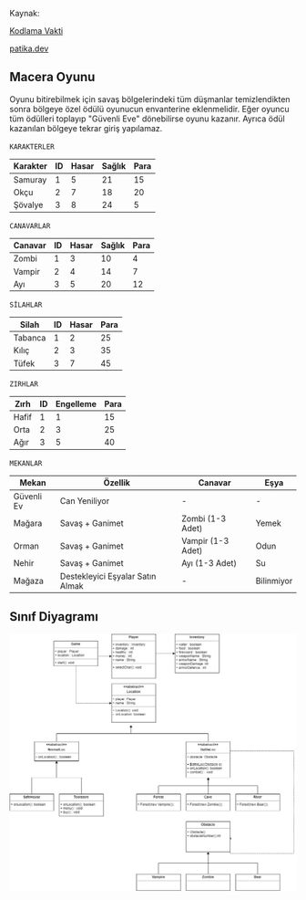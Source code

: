 Kaynak:

[Kodlama Vakti](https://www.youtube.com/watch?v=fuwzYPwIkY4&ab_channel=KodlamaVakti)

[patika.dev](https://www.patika.dev/tr)

Macera Oyunu
-------------
Oyunu bitirebilmek için savaş bölgelerindeki tüm düşmanlar temizlendikten sonra bölgeye özel ödülü oyunucun envanterine eklenmelidir. Eğer oyuncu tüm ödülleri toplayıp "Güvenli Eve" dönebilirse oyunu kazanır. Ayrıca ödül kazanılan bölgeye tekrar giriş yapılamaz.


`KARAKTERLER`

| Karakter | ID  | Hasar | Sağlık | Para |
|----------|-----|-------|--------|------|
| Samuray  | 1   | 5     | 21     | 15   |
| Okçu     | 2   | 7     | 18     | 20   |
| Şövalye  | 3   | 8     | 24     | 5    |

`CANAVARLAR`

| Canavar | ID  | Hasar | Sağlık | Para |
|---------|-----|-------|--------|------|
| Zombi   | 1   | 3     | 10     | 4    |
| Vampir  | 2   | 4     | 14     | 7    |
| Ayı     | 3   | 5     | 20     | 12   |

`SİLAHLAR`

| Silah   | ID  | Hasar | Para |
|---------|-----|-------|------|
| Tabanca | 1   | 2     | 25   |
| Kılıç   | 2   | 3     | 35   |
| Tüfek   | 3   | 7     | 45   |

`ZIRHLAR`

| Zırh  | ID  | Engelleme | Para |
|-------|-----|-----------|------|
| Hafif | 1   | 1         | 15   |
| Orta  | 2   | 3         | 25   |
| Ağır  | 3   | 5         | 40   |

`MEKANLAR`

| Mekan 	| Özellik 	| Canavar 	| Eşya 	|
|---	|---	|---	|---	|
| Güvenli Ev 	| Can Yeniliyor 	| - 	| - 	|
| Mağara 	| Savaş + Ganimet 	| Zombi (1-3 Adet) 	| Yemek 	|
| Orman 	| Savaş + Ganimet 	| Vampir (1-3 Adet) 	| Odun 	|
| Nehir 	| Savaş + Ganimet 	| Ayı (1-3 Adet) 	| Su 	|
| Mağaza 	| Destekleyici Eşyalar Satın Almak 	| - 	| Bilinmiyor 	|

Sınıf Diyagramı
-------------
![Image](diagram/img.png)
